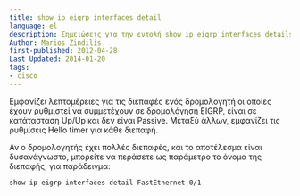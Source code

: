 ```yaml
---
title: show ip eigrp interfaces detail
language: el
description: Σημειώσεις για την εντολή show ip eigrp interfaces details σε συσκευές Cisco
Author: Marios Zindilis
first-published: 2012-04-28
Last Updated: 2014-01-20
tags:
- cisco
---
```


Εμφανίζει λεπτομέρειες για τις διεπαφές ενός δρομολογητή οι οποίες έχουν 
ρυθμιστεί να συμμετέχουν σε δρομολόγηση EIGRP, είναι σε κατάτασταση 
Up/Up και δεν είναι Passive. Μεταξύ άλλων, εμφανίζει τις ρυθμίσεις Hello 
timer για κάθε διεπαφή.

Αν ο δρομολογητής έχει πολλές διεπαφές, και το αποτέλεσμα είναι 
δυσανάγνωστο, μπορείτε να περάσετε ως παράμετρο το όνομα της διεπαφής, 
για παράδειγμα:

    show ip eigrp interfaces detail FastEthernet 0/1
